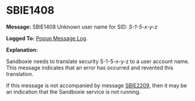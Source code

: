 # SBIE1408

**Message:** SBIE1408 Unknown user name for SID: _S-1-5-x-y-z_

**Logged To:** [Popup Message Log](PopupMessageLog).

**Explanation:**

Sandboxie needs to translate security S-1-5-x-y-z to a user account name. This message indicates that an error has occurred and revented this translation.

If this message is not accompanied by message [SBIE2209](SBIE2209), then it may be an indication that the Sandboxie service is not running.
